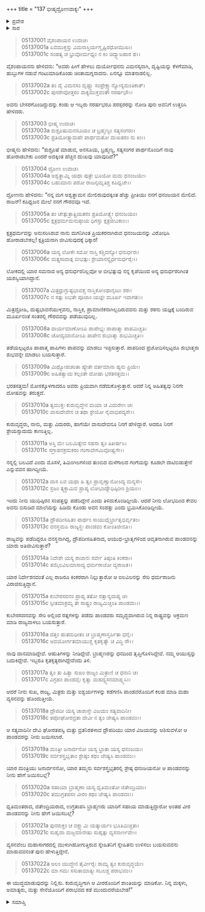 +++
title = "137 ಭೀಷ್ಮದ್ರೋಣವಾಕ್ಯಃ"
+++

<details><summary>ಪ್ರವೇಶ</summary>


।।   ಓಂ ಓಂ ನಮೋ ನಾರಾಯಣಾಯ।।   ಶ್ರೀ ವೇದವ್ಯಾಸಾಯ ನಮಃ ।।

ಶ್ರೀ ಕೃಷ್ಣದ್ವೈಪಾಯನ ವೇದವ್ಯಾಸ ವಿರಚಿತ  

**ಶ್ರೀ ಮಹಾಭಾರತ**

**ಉದ್ಯೋಗ ಪರ್ವ**

**ಭಗವದ್ಯಾನ ಪರ್ವ**

**ಅಧ್ಯಾಯ 137**

</details>


<details><summary>ಸಾರ</summary>

ದುರ್ಯೋಧನನು ಬೇಸರಗೊಂಡಿದ್ದುದನ್ನು ಕಂಡು ಭೀಷ್ಮ-ದ್ರೋಣರು ಪುನಃ ಅವನಿಗೆ ಪಾಂಡವರೊಡನೆ ಹೋರಾಡಿ ಗೆಲ್ಲುವುದು ಕಷ್ಟವೆಂದೂ ಶಾಂತಿ ಮಾಡಿಕೊಳ್ಳೆಂದೂ ಹೇಳಿದುದು (1-22).

</details>


> 05137001 ವೈಶಂಪಾಯನ ಉವಾಚ।  
05137001a ಏವಮುಕ್ತಸ್ತು ವಿಮನಾಸ್ತಿರ್ಯಗ್ದೃಷ್ಟಿರಧೋಮುಖಃ।   
05137001c ಸಂಹತ್ಯ ಚ ಭ್ರುವೋರ್ಮಧ್ಯಂ ನ ಕಿಂ ಚಿದ್ವ್ಯಾಜಹಾರ ಹ।।

ವೈಶಂಪಾಯನನು ಹೇಳಿದನು: “ಅವರು ಹೀಗೆ ಹೇಳಲು ದುರ್ಯೋಧನನು ವಿಮನಸ್ಕನಾಗಿ, ದೃಷ್ಟಿಯನ್ನು ಕೆಳಗೆಮಾಡಿ, ಹುಬ್ಬುಗಳ ನಡುವೆ ಗಂಟುಮಾಡಿಕೊಂಡು ಚಿಂತಾಮಗ್ನನಾದನು. ಏನನ್ನೂ ಮಾತನಾಡಲಿಲ್ಲ.

> 05137002a ತಂ ವೈ ವಿಮನಸಂ ದೃಷ್ಟ್ವಾ ಸಂಪ್ರೇಕ್ಷ್ಯಾನ್ಯೋನ್ಯಮಂತಿಕಾತ್।  
05137002c ಪುನರೇವೋತ್ತರಂ ವಾಕ್ಯಮುಕ್ತವಂತೌ ನರರ್ಷಭೌ।।

ಅವನು ಬೇಸರಗೊಂಡಿದ್ದುದನ್ನು ಕಂಡು ಆ ಇಬ್ಬರು ನರರ್ಷಭರೂ ಪರಸ್ಪರರನ್ನು ನೋಡಿ ಪುನಃ ಅವನಿಗೆ ಉತ್ತರಿಸಿ ಹೇಳಿದರು.

> 05137003 ಭೀಷ್ಮ ಉವಾಚ।  
05137003a ಶುಶ್ರೂಷುಮನಸೂಯಂ ಚ ಬ್ರಹ್ಮಣ್ಯಂ ಸತ್ಯಸಂಗರಂ।   
05137003c ಪ್ರತಿಯೋತ್ಸ್ಯಾಮಹೇ ಪಾರ್ಥಮತೋ ದುಃಖತರಂ ನು ಕಿಂ।।

ಭೀಷ್ಮನು ಹೇಳಿದನು: “ಶುಶ್ರೂಷೆ ಮಾಡುವ, ಅನಸೂಯ, ಬ್ರಹ್ಮಣ್ಯ, ಸತ್ಯಸಂಗರ ಪಾರ್ಥನೊಂದಿಗೆ ನಾವು ಹೋರಾಡಬೇಕು ಎಂದರೆ ಅದಕ್ಕಿಂತ ಹೆಚ್ಚಿನ ದುಃಖವು ಯಾವುದಿದೆ?”

> 05137004 ದ್ರೋಣ ಉವಾಚ।   
05137004a ಅಶ್ವತ್ಥಾಮ್ನಿ ಯಥಾ ಪುತ್ರೇ ಭೂಯೋ ಮಮ ಧನಂಜಯೇ।  
05137004c ಬಹುಮಾನಃ ಪರೋ ರಾಜನ್ಸಮ್ನತಿಶ್ಚ ಕಪಿಧ್ವಜೇ।।

ದ್ರೋಣನು ಹೇಳಿದನು: “ನನ್ನ ಮಗ ಅಶ್ವತ್ಥಾಮನ ಮೇಲಿರುವುದಕ್ಕಿಂತ ಹೆಚ್ಚು ಪ್ರೀತಿಯು ನನಗೆ ಧನಂಜಯನ ಮೇಲಿದೆ. ರಾಜನ್! ಕಪಿಧ್ವಜನ ಮೇಲೆ ನನಗೆ ಗೌರವವೂ ಇದೆ.

> 05137005a ತಂ ಚೇತ್ಪುತ್ರಾತ್ಪ್ರಿಯತರಂ ಪ್ರತಿಯೋತ್ಸ್ಯೇ ಧನಂಜಯಂ।  
05137005c ಕ್ಷತ್ರಧರ್ಮಮನುಷ್ಠಾಯ ಧಿಗಸ್ತು ಕ್ಷತ್ರಜೀವಿಕಾಂ।।

ಕ್ಷತ್ರಧರ್ಮವನ್ನು ಅನುಸರಿಸಿರುವ ನಾನು ಮಗನಿಗಿಂತ ಪ್ರಿಯಕರನಾಗಿರುವ ಧನಂಜಯನನ್ನು ವಿರೋಧಿಸಿ ಹೋರಾಡಬೇಕಲ್ಲ! ಕ್ಷತ್ರಿಯನಾಗಿ ಜೀವಿಸುವುದಕ್ಕೆ ಧಿಕ್ಕಾರ!

> 05137006a ಯಸ್ಯ ಲೋಕೇ ಸಮೋ ನಾಸ್ತಿ ಕಶ್ಚಿದನ್ಯೋ ಧನುರ್ಧರಃ।  
05137006c ಮತ್ಪ್ರಸಾದಾತ್ಸ ಬೀಭತ್ಸುಃ ಶ್ರೇಯಾನನ್ಯೈರ್ಧನುರ್ಧರೈಃ।।

ಲೋಕದಲ್ಲಿ ಯಾರ ಸಮನಾದ ಅನ್ಯ ಧನುರ್ಧರನಿಲ್ಲವೋ ಆ ಬೀಭತ್ಸುವು ನನ್ನ ಕೃಪೆಯಿಂದ ಅನ್ಯ ಧನುರ್ಧರರಿಗಿಂತ ಯಶಸ್ವಿಯಾಗಿದ್ದಾನೆ.

> 05137007a ಮಿತ್ರಧ್ರುಗ್ದುಷ್ಟಭಾವಶ್ಚ ನಾಸ್ತಿಕೋಽಥಾನೃಜುಃ ಶಠಃ।  
05137007c ನ ಸತ್ಸು ಲಭತೇ ಪೂಜಾಂ ಯಜ್ಞೇ ಮೂರ್ಖ ಇವಾಗತಃ।।

ಮಿತ್ರದ್ರೋಹಿ, ದುಷ್ಟಭಾವನೆಯುಳ್ಳವನು, ನಾಸ್ತಿಕ, ಪ್ರಾಮಾಣಿಕನಾಗಿಲ್ಲದಿರುವವನು ಮತ್ತು ಶಠನು ಯಜ್ಞಕ್ಕೆ ಬಂದಿರುವ ಮೂರ್ಖನಂತೆ ಸಂತರಲ್ಲಿ ಗೌರವವನ್ನು ಪಡೆಯುವುದಿಲ್ಲ.

> 05137008a ವಾರ್ಯಮಾಣೋಽಪಿ ಪಾಪೇಭ್ಯಃ ಪಾಪಾತ್ಮಾ ಪಾಪಮಿಚ್ಚತಿ।  
05137008c ಚೋದ್ಯಮಾನೋಽಪಿ ಪಾಪೇನ ಶುಭಾತ್ಮಾ ಶುಭಮಿಚ್ಚತಿ।।

ತಡೆಯಲ್ಪಟ್ಟರೂ ಪಾಪಾತ್ಮ ಪಾಪಿಗಳು ಪಾಪವನ್ನು ಮಾಡಲು ಇಚ್ಛಿಸುತ್ತಾರೆ. ಪಾಪದಿಂದ ಪ್ರಚೋದಿಸಲ್ಪಟ್ಟರೂ ಶುಭಾತ್ಮರು ಶುಭವನ್ನೇ ಮಾಡಲು ಬಯಸುತ್ತಾರೆ.

> 05137009a ಮಿಥ್ಯೋಪಚರಿತಾ ಹ್ಯೇತೇ ವರ್ತಮಾನಾ ಹ್ಯನು ಪ್ರಿಯೇ।  
05137009c ಅಹಿತತ್ವಾಯ ಕಲ್ಪಂತೇ ದೋಷಾ ಭರತಸತ್ತಮ।।

ಭರತಸತ್ತಮ! ಮೋಸಕ್ಕೊಳಗಾದರೂ ಅವರು ಪ್ರಿಯವಾಗಿ ನಡೆದುಕೊಳ್ಳುತ್ತಾರೆ. ಆದರೆ ನಿನ್ನ ಅಹಿತತ್ವವು ನಿನಗೇ ದೋಷವನ್ನು ತರುತ್ತದೆ.

> 05137010a ತ್ವಮುಕ್ತಃ ಕುರುವೃದ್ಧೇನ ಮಯಾ ಚ ವಿದುರೇಣ ಚ।  
05137010c ವಾಸುದೇವೇನ ಚ ತಥಾ ಶ್ರೇಯೋ ನೈವಾಭಿಪದ್ಯಸೇ।।

ಕುರುವೃದ್ಧರು, ನಾನು, ಮತ್ತು ವಿದುರರು, ಹಾಗೆಯೇ ವಾಸುದೇವನೂ ನಿನಗೆ ಹೇಳಿದ್ದಾರೆ. ಆದರೂ ನಿನಗೆ ಶ್ರೇಯಸ್ಸಾದುದು ಕಾಣುತ್ತಿಲ್ಲ.

> 05137011a ಅಸ್ತಿ ಮೇ ಬಲಮಿತ್ಯೇವ ಸಹಸಾ ತ್ವಂ ತಿತೀರ್ಷಸಿ।  
05137011c ಸಗ್ರಾಹನಕ್ರಮಕರಂ ಗಂಗಾವೇಗಮಿವೋಷ್ಣಗೇ।।

ನನ್ನಲ್ಲಿ ಬಲವಿದೆ ಎಂದು ಮೊಸಳೆ, ತಿಮಿಂಗಿಲಗಳಿಂದ ತುಂಬಿದ ಮಳೆಗಾಲದ ಗಂಗೆಯನ್ನು ಕೂಡಲೇ ದಾಟಿಬಿಡುತ್ತೇನೆ ಎನ್ನುವವನ ಹಾಗಿದ್ದೀಯೆ.

> 05137012a ವಾಸ ಏವ ಯಥಾ ಹಿ ತ್ವಂ ಪ್ರಾವೃಣ್ವಾನೋಽದ್ಯ ಮನ್ಯಸೇ।  
05137012c ಸ್ರಜಂ ತ್ಯಕ್ತಾಮಿವ ಪ್ರಾಪ್ಯ ಲೋಭಾದ್ಯೌಧಿಷ್ಠಿರೀಂ ಶ್ರಿಯಂ।।

ಇಂದು ನೀನು ಯುಧಿಷ್ಠಿರನ ಸಂಪತ್ತನ್ನು ಪಡೆದಿದ್ದೇನೆ ಎಂದು ತಿಳಿದುಕೊಂಡಿದ್ದೀಯೆ. ಆದರೆ ನೀನು ಲೋಭದಿಂದ ಕೇವಲ ಅವನು ಬಿಸುಡಿದ ಮಾಲೆಯನ್ನು ಹಿಡಿದು ಕೊಂಡು ಅವನ ಸಂಪತ್ತು ಎಂದು ಭ್ರಮಿಸಿಕೊಂಡಿದ್ದೀಯೆ.

> 05137013a ದ್ರೌಪದೀಸಹಿತಂ ಪಾರ್ಥಂ ಸಾಯುಧೈರ್ಭ್ರಾತೃಭಿರ್ವೃತಂ।   
05137013c ವನಸ್ಥಮಪಿ ರಾಜ್ಯಸ್ಥಃ ಪಾಂಡವಂ ಕೋಽತಿಜೀವತಿ।।

ರಾಜ್ಯವನ್ನು ಪಡೆದಿದ್ದರೂ ವನಸ್ಥನಾಗಿದ್ದ, ದ್ರೌಪದೀಸಹಿತನಾದ, ಆಯುಧ-ಭ್ರಾತೃಗಳಿಂದ ಆವೃತನಾಗಿರುವ ಪಾಂಡವನನ್ನು ಯಾರು ಅತಿಜೀವಿಸುತ್ತಾರೆ?

> 05137014a ನಿದೇಶೇ ಯಸ್ಯ ರಾಜಾನಃ ಸರ್ವೇ ತಿಷ್ಠಂತಿ ಕಿಂಕರಾಃ।  
05137014c ತಮೈಲವಿಲಮಾಸಾದ್ಯ ಧರ್ಮರಾಜೋ ವ್ಯರಾಜತ।।

ಯಾರ ನಿರ್ದೇಶನದಂತೆ ಎಲ್ಲ ರಾಜರೂ ಕಿಂಕರರಾಗಿ ನಿಲ್ಲುತ್ತಾರೋ ಆ ಐಲವಿಲನನ್ನು ಸೇರಿ ಧರ್ಮರಾಜನು ವಿರಾಜಿಸುತ್ತಿದ್ದಾನೆ.

> 05137015a ಕುಬೇರಸದನಂ ಪ್ರಾಪ್ಯ ತತೋ ರತ್ನಾನ್ಯವಾಪ್ಯ ಚ।  
05137015c ಸ್ಫೀತಮಾಕ್ರಮ್ಯ ತೇ ರಾಷ್ಟ್ರಂ ರಾಜ್ಯಮಿಚ್ಚಂತಿ ಪಾಂಡವಾಃ।।

ಕುಬೇರಸದನವನ್ನು ಸೇರಿ ಅಲ್ಲಿಂದ ರತ್ನಗಳನ್ನು ಪಡೆದು ಪಾಂಡವರು ಸಮೃದ್ಧವಾಗಿರುವ ನಿನ್ನ ರಾಷ್ಟ್ರವನ್ನು ಆಕ್ರಮಣ ಮಾಡಿ ರಾಜ್ಯವಾಳಲು ಬಯಸುತ್ತಾರೆ.

> 05137016a ದತ್ತಂ ಹುತಮಧೀತಂ ಚ ಬ್ರಾಹ್ಮಣಾಸ್ತರ್ಪಿತಾ ಧನೈಃ।   
05137016c ಆವಯೋರ್ಗತಮಾಯುಶ್ಚ ಕೃತಕೃತ್ಯೌ ಚ ವಿದ್ಧಿ ನೌ।।

ನಾವು ದಾನಮಾಡಿದ್ದೇವೆ. ಆಹುತಿಗಳನ್ನು ನೀಡಿದ್ದೇವೆ. ಬ್ರಾಹ್ಮಣರನ್ನು ಧನದಿಂದ ತೃಪ್ತಿಗೊಳಿಸಿದ್ದೇವೆ. ನಮ್ಮ ಆಯುಸ್ಸನ್ನು ಬದುಕಿದ್ದೇವೆ. ಇಬ್ಬರೂ ಕೃತಕೃತ್ಯರಾಗಿದ್ದೇವೆಂದು ತಿಳಿ.

> 05137017a ತ್ವಂ ತು ಹಿತ್ವಾ ಸುಖಂ ರಾಜ್ಯಂ ಮಿತ್ರಾಣಿ ಚ ಧನಾನಿ ಚ।  
05137017c ವಿಗ್ರಹಂ ಪಾಂಡವೈಃ ಕೃತ್ವಾ ಮಹದ್ವ್ಯಸನಮಾಪ್ಸ್ಯಸಿ।।

ಆದರೆ ನೀನು ಸುಖ, ರಾಜ್ಯ, ಮಿತ್ರರು ಮತ್ತು ಐಶ್ವರ್ಯಗಳನ್ನು ಕಡೆಗಣಿಸಿ ಪಾಂಡವರೊಂದಿಗೆ ಕಲಹ ಮಾಡಿ ಮಹಾ ವ್ಯಸನವನ್ನು ಹೊಂದುತ್ತೀಯೆ.

> 05137018a ದ್ರೌಪದೀ ಯಸ್ಯ ಚಾಶಾಸ್ತೇ ವಿಜಯಂ ಸತ್ಯವಾದಿನೀ।  
05137018c ತಪೋಘೋರವ್ರತಾ ದೇವೀ ನ ತ್ವಂ ಜೇಷ್ಯಸಿ ಪಾಂಡವಂ।।

ಆ ಸತ್ಯವಾದಿನೀ ದೇವಿ ಘೋರತಪಸ್ವಿ ಮತ್ತು ವ್ರತನಿರತಳಾದ ದ್ರೌಪದಿಯು ಯಾರ ವಿಜಯವನ್ನು ಆಶಿಸುವಳೋ ಆ ಪಾಂಡವರನ್ನು ನೀನು ಜಯಿಸಲಾರೆ.

> 05137019a ಮಂತ್ರೀ ಜನಾರ್ದನೋ ಯಸ್ಯ ಭ್ರಾತಾ ಯಸ್ಯ ಧನಂಜಯಃ।   
05137019c ಸರ್ವಶಸ್ತ್ರಭೃತಾಂ ಶ್ರೇಷ್ಠಂ ಕಥಂ ಜೇಷ್ಯಸಿ ಪಾಂಡವಂ।।

ಯಾರ ಮಂತ್ರಿಯು ಜನಾರ್ದನನೋ, ಯಾರ ತಮ್ಮನು ಸರ್ವಶಸ್ತ್ರಭೃತರಲ್ಲಿ ಶ್ರೇಷ್ಠ ಧನಂಜಯನೋ ಆ ಪಾಂಡವನನ್ನು ನೀನು ಹೇಗೆ ಜಯಿಸಬಲ್ಲೆ?

> 05137020a ಸಹಾಯಾ ಬ್ರಾಹ್ಮಣಾ ಯಸ್ಯ ಧೃತಿಮಂತೋ ಜಿತೇಂದ್ರಿಯಾಃ।  
05137020c ತಮುಗ್ರತಪಸಂ ವೀರಂ ಕಥಂ ಜೇಷ್ಯಸಿ ಪಾಂಡವಂ।।

ಧೃತಿಮಂತರಾದ, ಜಿತೇಂದ್ರಿಯರಾದ, ಉಗ್ರತಾಪಸಿ ಬ್ರಾಹ್ಮಣರು ಯಾರಿಗೆ ಸಹಾಯ ಮಾಡುತ್ತಿದ್ದಾರೋ ಅಂತಹ ವೀರ ಪಾಂಡವನನ್ನು ನೀನು ಹೇಗೆ ಜಯಿಸಬಲ್ಲೆ?

> 05137021a ಪುನರುಕ್ತಂ ಚ ವಕ್ಷ್ಯಾಮಿ ಯತ್ಕಾರ್ಯಂ ಭೂತಿಮಿಚ್ಚತಾ।  
05137021c ಸುಹೃದಾ ಮಜ್ಜಮಾನೇಷು ಸುಹೃತ್ಸು ವ್ಯಸನಾರ್ಣವೇ।।

ವ್ಯಸನವೆಂಬ ಮಹಾಸಾಗರದಲ್ಲಿ ಮುಳುಗಿಹೋಗುತ್ತಿರುವ ಸ್ನೇಹಿತನಿಗೆ ಸ್ನೇಹಿತನು ಉಳಿಸಲು ಬಯಸುವವನು ಮಾಡುವವನಂತೆ ಪುನಃ ಹೇಳುತ್ತಿದ್ದೇನೆ.

> 05137022a ಅಲಂ ಯುದ್ಧೇನ ತೈರ್ವೀರೈಃ ಶಾಮ್ಯ ತ್ವಂ ಕುರುವೃದ್ಧಯೇ।  
05137022c ಮಾ ಗಮಃ ಸಸುತಾಮಾತ್ಯಃ ಸಬಲಶ್ಚ ಪರಾಭವಂ।।

ಈ ಯುದ್ಧಮಾಡುವುದನ್ನು ನಿಲ್ಲಿಸು. ಕುರುವೃದ್ಧಿಗಾಗಿ ಆ ವೀರರೊಂದಿಗೆ ಶಾಂತಿಯನ್ನು ಮಾಡಿಕೋ. ನಿನ್ನ ಮಕ್ಕಳು, ಅಮಾತ್ಯರು, ಮತ್ತು ಸೇನೆಯೊಂದಿಗೆ ಪರಾಭವದ ಕಡೆ ಮುಂದುವರೆಯಬೇಡ!”


<details><summary>ಸಮಾಪ್ತಿ</summary>


ಇತಿ ಶ್ರೀ ಮಹಾಭಾರತೇ ಉದ್ಯೋಗ ಪರ್ವಣಿ ಭಗವದ್ಯಾನ ಪರ್ವಣಿ ಭೀಷ್ಮದ್ರೋಣವಾಕ್ಯೇ ಸಪ್ತತ್ರಿಂಶದಧಿಕಶತತಮೋಽಧ್ಯಾಯಃ।  
ಇದು ಶ್ರೀ ಮಹಾಭಾರತದಲ್ಲಿ ಉದ್ಯೋಗ ಪರ್ವದಲ್ಲಿ ಭಗವದ್ಯಾನ ಪರ್ವದಲ್ಲಿ ಭೀಷ್ಮದ್ರೋಣವಾಕ್ಯದಲ್ಲಿ ನೂರಾಮೂವತ್ತೇಳನೆಯ ಅಧ್ಯಾಯವು.
ಇತಿ ಶ್ರೀ ಮಹಾಭಾರತೇ ಉದ್ಯೋಗ ಪರ್ವಣಿ ಭಗವದ್ಯಾನ ಪರ್ವಃ।  
ಇದು ಶ್ರೀ ಮಹಾಭಾರತದಲ್ಲಿ ಉದ್ಯೋಗ ಪರ್ವದಲ್ಲಿ ಭಗವದ್ಯಾನ ಪರ್ವವು.
ಇದೂವರೆಗಿನ ಒಟ್ಟು ಮಹಾಪರ್ವಗಳು-4-18, ಉಪಪರ್ವಗಳು-54/100, ಅಧ್ಯಾಯಗಳು-800/1995, ಶ್ಲೋಕಗಳು-26045/73784.


</details>
